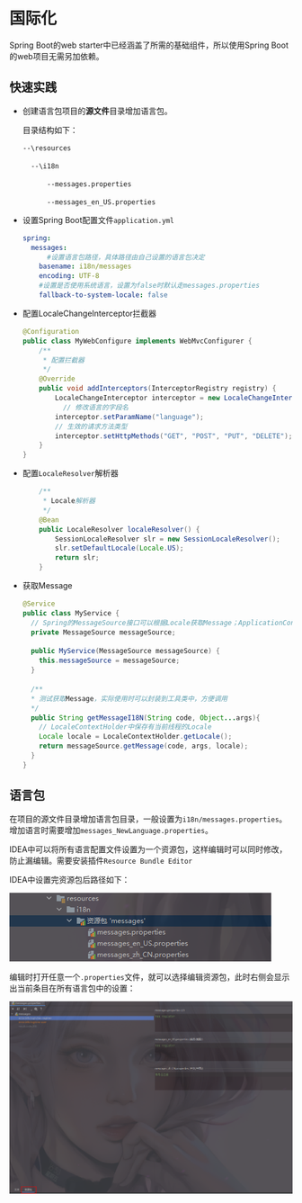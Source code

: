 # 国际化

Spring Boot的web starter中已经涵盖了所需的基础组件，所以使用Spring Boot的web项目无需另加依赖。

## 快速实践

- 创建语言包项目的**源文件**目录增加语言包。

  目录结构如下：

  ```
  --\resources
  
  	--\i18n
  
  		--messages.properties
  
  		--messages_en_US.properties
  ```

- 设置Spring Boot配置文件`application.yml`

  ```yaml
  spring:  
    messages:
    	#设置语言包路径，具体路径由自己设置的语言包决定
      basename: i18n/messages
      encoding: UTF-8
      #设置是否使用系统语言，设置为false时默认走messages.properties
      fallback-to-system-locale: false
  ```
  
- 配置LocaleChangeInterceptor拦截器

  ```java
  @Configuration
  public class MyWebConfigure implements WebMvcConfigurer {
      /**
       * 配置拦截器
       */
      @Override
      public void addInterceptors(InterceptorRegistry registry) {
          LocaleChangeInterceptor interceptor = new LocaleChangeInterceptor();
        	// 修改语言的字段名
          interceptor.setParamName("language");
          // 生效的请求方法类型
          interceptor.setHttpMethods("GET", "POST", "PUT", "DELETE");
      }
  }
  ```

- 配置`LocaleResolver`解析器

  ```java
      /**
       * Locale解析器
       */
      @Bean
      public LocaleResolver localeResolver() {
          SessionLocaleResolver slr = new SessionLocaleResolver();
          slr.setDefaultLocale(Locale.US);
          return slr;
      }
  ```

- 获取Message

  ```java
  @Service
  public class MyService {
    // Spring的MessageSource接口可以根据Locale获取Message；ApplicationContext实现了这个接口
    private MessageSource messageSource;
    
  	public MyService(MessageSource messageSource) {
      this.messageSource = messageSource;
  	}
    
    /**
    * 测试获取Message，实际使用时可以封装到工具类中，方便调用
    */
  	public String getMessageI18N(String code, Object...args){
      // LocaleContextHolder中保存有当前线程的Locale
      Locale locale = LocaleContextHolder.getLocale();
      return messageSource.getMessage(code, args, locale);
    }
  }
  ```

## 语言包

在项目的源文件目录增加语言包目录，一般设置为`i18n/messages.properties`。增加语言时需要增加`messages_NewLanguage.properties`。

IDEA中可以将所有语言配置文件设置为一个资源包，这样编辑时可以同时修改，防止漏编辑。需要安装插件`Resource Bundle Editor`

IDEA中设置完资源包后路径如下：

![image-20230222193837733](https://raw.githubusercontent.com/ying010/pic-repo/master/img/2023/02/24/20230224112205.png)

编辑时打开任意一个`.properties`文件，就可以选择编辑资源包，此时右侧会显示出当前条目在所有语言包中的设置：

![image-20230222194011412](https://raw.githubusercontent.com/ying010/pic-repo/master/img/2023/02/24/20230224112212.png)
